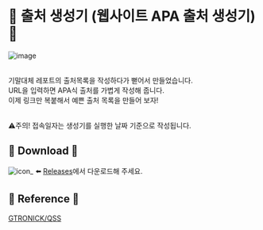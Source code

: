 
# 📖 출처 생성기 (웹사이트 APA 출처 생성기) 📖

![image](https://github.com/EX3exp/APA-Website-Citation-Generator/assets/100339835/38a2bb75-e7a2-4099-9288-3c21bba36ecf)

<br> 기말대체 레포트의 출처목록을 작성하다가 뻗어서 만들었습니다.<br>
URL을 입력하면 APA식 출처를 가볍게 작성해 줍니다.<br>
이제 링크만 복붙해서 예쁜 출처 목록을 만들어 보자!<br>

<br>⚠️주의! 접속일자는 생성기를 실행한 날짜 기준으로 작성됩니다.
## 📖 Download 📖
![icon_](https://github.com/EX3exp/APA-Website-Citation-Generator/assets/100339835/6ddd41dc-b01a-4466-b77d-9bf4ddbff56b)
 ⬅️ [Releases](https://github.com/EX3exp/APA-Website-Citation-Generator/releases)에서 다운로드해 주세요.<br>

## 📖 Reference 📖
[GTRONICK/QSS](https://github.com/GTRONICK/QSS)
